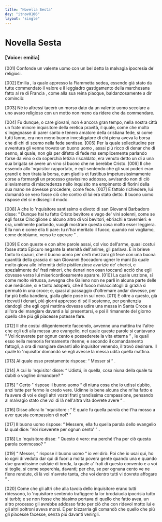 ```yaml
---
title: "Novella Sesta"
day: "itnov0106"
layout: "single"
---
```

<div id="nov0106" type="novella" who="emilia">
 <h1>
  Novella Sesta
 </h1>
 <argument>
  <p>
   <h3>
    [Voice: emilia]
   </h3>
  </p>
  <p>
   <a name="p01060001">
    [001]
   </a>
   Confonde un valente
   <name persref="uomo-0106" type="person">
    uomo
   </name>
   con un bel detto la malvagia ipocresia de' religiosi.
  </p>
 </argument>
 <div3 type="commentary" who="author">
  <p>
   <a name="p01060002">
    [002]
   </a>
   <name persref="emilia" type="person">
    Emilia
   </name>
   , la quale appresso la
   <name persref="fiammetta" type="person">
    Fiammetta
   </name>
   sedea, essendo gi&agrave; stato da tutte commendato il valore e il leggiadro gastigamento della marchesana fatto al re di
   <name placeref="francia" type="place">
    Francia
   </name>
   , come alla sua reina piacque, baldanzosamente a dir cominci&ograve;:
  </p>
 </div3>
 <div3 type="commentary" who="emilia">
  <p>
   <a name="p01060003">
    [003]
   </a>
   N&eacute; io altress&iacute; tacer&ograve; un morso dato da un valente
   <name persref="uomo-0106" type="person">
    uomo
   </name>
   secolare a uno avaro religioso con un motto non meno da ridere che da commendare.
  </p>
 </div3>
 <p>
  <a name="p01060004">
   [004]
  </a>
  Fu dunque, o care giovani, non &egrave; ancora gran tempo, nella
  <name placeref="firenze" type="place">
   nostra citt&agrave;
  </name>
  un frate minore
  <name persref="inquisitore-0106" type="person">
   inquisitore
  </name>
  della eretica pravit&agrave;, il quale, come che molto s'ingegnasse di parer santo e tenero amatore della cristiana fede, s&iacute; come tutti fanno, era non meno buono investigatore di chi piena aveva la borsa che di chi di scemo nella fede sentisse.
  <a name="p01060005">
   [005]
  </a>
  Per la quale sollecitudine per avventura gli venne trovato un buono
  <name persref="uomo-0106" type="person">
   uomo
  </name>
  , assai pi&uacute; ricco di denar che di senno, al quale, non gi&agrave; per difetto di fede ma semplicemente parlando forse da vino o da soperchia letizia riscaldato, era venuto detto un d&iacute; a una sua brigata s&eacute; avere un vino s&iacute; buono che ne berebbe Cristo.
  <a name="p01060006">
   [006]
  </a>
  Il che essendo allo
  <name persref="inquisitore-0106" type="person">
   'nquisitor
  </name>
  rapportato, e egli sentendo che gli suoi poderi eran grandi e ben tirata la borsa,
  <foreign>
   cum gladiis et fustibus
  </foreign>
  impetuosissimamente corse a formargli un processo gravissimo addosso, avvisando non di ci&ograve; alleviamento di miscredenza nello inquisito ma empimento di fiorini della sua mano ne dovesse procedere, come fece.
  <a name="p01060007">
   [007]
  </a>
  E fattolo richiedere, lui domand&ograve; se vero fosse ci&ograve; che contro di lui era stato detto. Il buono
  <name persref="uomo-0106" type="person">
   uomo
  </name>
  rispose del s&iacute; e dissegli il modo.
 </p>
 <p>
  <a name="p01060008">
   [008]
  </a>
  A che lo
  <name persref="inquisitore-0106" type="person">
   'nquisitore
  </name>
  santissimo e divoto di san Giovanni Barbadoro disse:
  <q direct="unspecified" who="inquisitore-0106">
   Dunque hai tu fatto Cristo bevitore e vago de' vini solenni, come se egli fosse
   <name persref="cinciglione" type="person">
    Cinciglione
   </name>
   o alcuno altro di voi bevitori, ebriachi e tavernieri: e ora, umilmente parlando, vuogli mostrare questa cosa molto esser leggiera. Ella non &egrave; come ella ti pare: tu n'hai meritato il fuoco, quando noi vogliamo, come dobbiamo, verso te operare
  </q>
  .
 </p>
 <p>
  <a name="p01060009">
   [009]
  </a>
  E con queste e con altre parole assai, col viso dell'arme, quasi costui fosse stato Epicuro negante la eternit&agrave; dell'anime, gli parlava. E in brieve tanto lo spaur&iacute;, che il buono
  <name persref="uomo-0106" type="person">
   uomo
  </name>
  per certi mezzani gli fece con una buona quantit&agrave; della grascia di san Giovanni Boccadoro ugner le mani (la quale molto giova alle infermit&agrave; delle pistilenziose avarizie de' cherici, e spezialmente de' frati minori, che denari non osan toccare) acci&ograve; che egli dovesse verso lui misericordiosamente aparare.
  <a name="p01060010">
   [010]
  </a>
  La quale unzione, s&iacute; come molto virtuosa, avvegna che
  <name persref="galeno" type="person">
   Galieno
  </name>
  non ne parli in alcuna parte delle sue medicine, s&iacute; e tanto adoper&ograve;, che il fuoco minacciatogli di grazia si permut&ograve; in una croce; e, quasi al passaggio d'oltremare andar dovesse, per far pi&uacute; bella bandiera, gialla gliele pose in sul nero.
  <a name="p01060011">
   [011]
  </a>
  E oltre a questo, gi&agrave; ricevuti i denari, pi&uacute; giorni appresso di s&eacute; il sostenne, per penitenzia dandogli che egli ogni mattina dovesse udire una messa in
  <name placeref="santacroce" type="place">
   Santa Croce
  </name>
  e all'ora del mangiare davanti a lui presentarsi, e poi il rimanente del giorno quello che pi&uacute; gli piacesse potesse fare.
 </p>
 <p>
  <a name="p01060012">
   [012]
  </a>
  Il che costui diligentemente faccendo, avvenne una mattina tra l'altre che egli ud&iacute; alla messa uno evangelio, nel quale queste parole si cantavano
  <q direct="unspecified">
   Voi riceverete per ognun cento e possederete la vita etterna
  </q>
  , le quali esso nella memoria fermamente ritenne; e secondo il comandamento fattogli, a ora di mangiare davanti allo
  <name persref="inquisitore-0106" type="person">
   inquisitor
  </name>
  venendo, il trov&ograve; desinare. Il quale lo
  <name persref="inquisitore-0106" type="person">
   'nquisitor
  </name>
  domand&ograve; se egli avesse la messa udita quella mattina.
 </p>
 <p>
  <a name="p01060013">
   [013]
  </a>
  Al quale
  <name persref="uomo-0106" type="person">
   esso
  </name>
  prestamente rispose:
  <q direct="unspecified" who="uomo-0106">
   Messer s&iacute;
  </q>
  .
 </p>
 <p>
  <a name="p01060014">
   [014]
  </a>
  A cui lo
  <name persref="inquisitore-0106" type="person">
   'nquisitor
  </name>
  disse:
  <q direct="unspecified" who="inquisitore-0106">
   Udist&uacute;, in quella, cosa niuna della quale tu dubiti o vogline dimandare?
  </q>
 </p>
 <p>
  <a name="p01060015">
   [015]
  </a>
  <q direct="unspecified" who="uomo-0106">
   Certo
  </q>
  rispose il buono
  <name persref="uomo-0106" type="person">
   uomo
  </name>
  <q direct="unspecified">
   di niuna cosa che io udissi dubito, anzi tutte per fermo le credo vere. Udinne io bene alcuna che m'ha fatto e fa avere di voi e degli altri vostri frati grandissima compassione, pensando al malvagio stato che voi di l&agrave; nell'altra vita dovrete avere
  </q>
  .
 </p>
 <p>
  <a name="p01060016">
   [016]
  </a>
  Disse allora lo
  <name persref="inquisitore-0106" type="person">
   'nquisitore
  </name>
  :
  <q direct="unspecified" who="inquisitore-0106">
   E quale fu quella parola che t'ha mosso a aver questa compassion di noi?
  </q>
 </p>
 <p>
  <a name="p01060017">
   [017]
  </a>
  Il buono
  <name persref="uomo-0106" type="person">
   uomo
  </name>
  rispose:
  <q direct="unspecified" who="uomo-0106">
   Messere, ella fu quella parola dello evangelio la qual dice: 'Voi riceverete per ognun cento'
  </q>
  .
 </p>
 <p>
  <a name="p01060018">
   [018]
  </a>
  Lo
  <name persref="inquisitore-0106" type="person">
   'nquisitore
  </name>
  disse:
  <q direct="unspecified" who="inquisitore-0106">
   Questo &egrave; vero: ma perch&eacute; t'ha per ci&ograve; questa parola commosso?
  </q>
 </p>
 <p>
  <a name="p01060019">
   [019]
  </a>
  <q direct="unspecified">
   Messer,
  </q>
  rispose il buono
  <name persref="uomo-0106" type="person">
   uomo
  </name>
  <q direct="unspecified" who="uomo-0106">
   io vel dir&ograve;. Poi che io usai qui, ho io ogni d&iacute; veduto dar qui di fuori a molta povera gente quando una e quando due grandissime caldaie di broda, la quale a' frati di questo convento e a voi si toglie, s&iacute; come soperchia, davanti; per che, se per ognuna cento ve ne fieno rendute, di l&agrave; voi n'avrete tanta, che voi dentro tutti vi dovrete affogare
  </q>
  .
 </p>
 <p>
  <a name="p01060020">
   [020]
  </a>
  Come che gli altri che alla tavola dello
  <name persref="inquisitore-0106" type="person">
   inquisitore
  </name>
  erano tutti ridessono, lo
  <name persref="inquisitore-0106" type="person">
   'nquisitore
  </name>
  sentendo trafiggere la lor brodaiuola ipocrisia tutto si turb&ograve;; e se non fosse che biasimo portava di quello che fatto avea, un altro processo gli avrebbe addosso fatto per ci&ograve; che con ridevol motto lui e gli altri poltroni aveva morsi. E per bizzarria gli comand&ograve; che quello che pi&uacute; gli piacesse facesse, senza pi&uacute; davanti venirgli.
 </p>
</div>